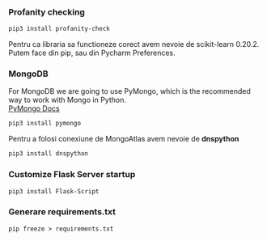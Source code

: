 ### Profanity checking
```bash
pip3 install profanity-check
```
Pentru ca libraria sa functioneze corect avem nevoie de scikit-learn 0.20.2. Putem face din pip, sau din Pycharm Preferences.

### MongoDB
For MongoDB we are going to use PyMongo, which is the recommended way to work with Mongo in Python.  
[PyMongo Docs](https://docs.mongodb.com/ecosystem/drivers/pymongo/#introduction)
```bash
pip3 install pymongo
```
Pentru a folosi conexiune de MongoAtlas avem nevoie de **dnspython**
```bash
pip3 install dnspython
```


### Customize Flask Server startup
```bash
pip3 install Flask-Script
```

### Generare requirements.txt
```
pip freeze > requirements.txt
```